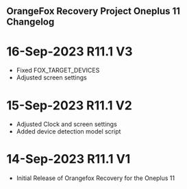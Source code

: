 ## OrangeFox Recovery Project Oneplus 11 Changelog

# 16-Sep-2023 R11.1 V3
 - Fixed FOX_TARGET_DEVICES
 - Adjusted screen settings
 
# 15-Sep-2023 R11.1 V2
 - Adjusted Clock and screen settings
 - Added device detection model script

# 14-Sep-2023 R11.1 V1
 - Initial Release of Orangefox Recovery for the Oneplus 11


